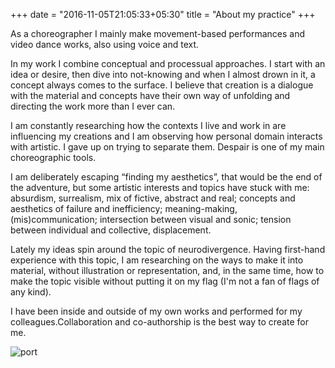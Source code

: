 +++
date = "2016-11-05T21:05:33+05:30"
title = "About my practice"
+++

As a choreographer I mainly make movement-based performances and video dance works, also using voice and text. 

In my work I combine conceptual and processual approaches. I start with an idea or desire, then dive into not-knowing and when I almost drown in it, a concept always comes to the surface. I believe that creation is a dialogue with the material and concepts have their own way of unfolding and directing the work more than I ever can.

I am constantly researching how the contexts I live and work in are influencing my creations and I am observing how personal domain interacts with artistic. I gave up on trying to separate them. 
Despair is one of my main choreographic tools. 

I am deliberately escaping “finding my aesthetics”, that would be the end of the adventure, but some artistic interests and topics have stuck with me:
absurdism, surrealism, mix of fictive, abstract and real; 
concepts and aesthetics of failure and inefficiency; 
meaning-making, (mis)communication; 
intersection between visual and sonic; 
tension between individual and collective, displacement. 

Lately my ideas spin around the topic of neurodivergence. Having first-hand experience with this topic, I am researching on the ways to make it into material, without illustration or representation, and, in the same time, how to make the topic visible without putting it on my flag (I'm not a fan of flags of any kind).

I have been inside and outside of my own works and performed for my colleagues.Collaboration and co-authorship is the best way to create for me.

![port][1]

[1]: /img/portfolio/portrait.jpg
